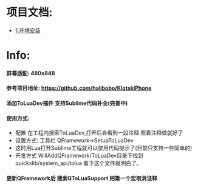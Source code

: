 # 项目文档:

* [1.环境安装](./Tutorial/1SetupEnviroment.md)


# Info:

#### 屏幕适配: 480x848 
#### 参考项目地址: https://github.com/halibobo/KlotskiPhone


#### 添加ToLuaDev插件 支持Sublime代码补全(完善中)
#### 使用方式:
* 配置 在工程内搜索ToLuaDev,打开后会看到一段注释 照着注释做就好了
* 设置方式: 工具栏 QFramework->SetupToLuaDev
* 这时用Lua打开Sublime工程就可以使用代码提示了(目前只支持一些简单的)
* 开发方式 WillAddQFramework/ToLuaDev目录下找到quickxlib/system_api/tolua 看下这个文件就明白了。



#### 更新QFramework后  搜索QToLuaSupport 把第一个宏取消注释

